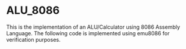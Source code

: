 # ALU_8086
This is the implementation of an ALU/Calculator using 8086 Assembly Language. The following code is implemented using emu8086 for verification purposes.
